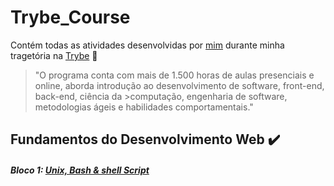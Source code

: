 # Trybe_Course
Contém todas as atividades desenvolvidas por [mim](https://www.linkedin.com/in/brunobartolomeu/) durante minha tragetória na [Trybe](https://www.betrybe.com/) :rocket:

>"O programa conta com mais de 1.500 horas de aulas presenciais e online, aborda introdução ao desenvolvimento de software, front-end, back-end, ciência da >computação, engenharia de software, metodologias ágeis e habilidades comportamentais."

## Fundamentos do Desenvolvimento Web :heavy_check_mark:

##### Bloco 1: [Unix, Bash & shell Script](https://github.com/BrunoCBart/Trybe_Course/tree/main/01-fundamentos/bloco-01-unix-%26-shell-script)
